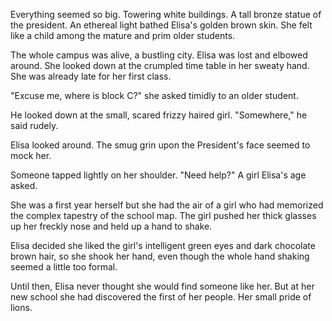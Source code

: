 Everything seemed so big. Towering white buildings. A tall bronze statue of the president. An ethereal light bathed Elisa's golden brown skin. She felt like a child among the mature and prim older students.

The whole campus was alive, a bustling city. Elisa was lost and elbowed around. She looked down at the crumpled time table in her sweaty hand. She was already late for her first class.

"Excuse me, where is block C?" she asked timidly to an older student.

He looked down at the small, scared frizzy haired girl.
"Somewhere," he said rudely.

Elisa looked around. The smug grin upon the President's face seemed to mock her.

Someone tapped lightly on her shoulder.
"Need help?" A girl Elisa's age asked.

She was a first year herself but she had the air of a girl who had memorized the complex tapestry of the school map. The girl pushed her thick glasses up her freckly nose and held up a hand to shake.

Elisa decided she liked the girl's intelligent green eyes and dark chocolate brown hair, so she shook her hand, even though the whole hand shaking seemed a little too formal.

Until then, Elisa never thought she would find someone like her. But at her new school she had discovered the first of her people. Her small pride of lions.
